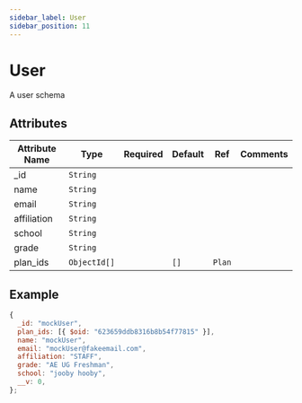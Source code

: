 ```yaml
---
sidebar_label: User
sidebar_position: 11
---
```


# User

A user schema

## Attributes

| Attribute Name | Type         | Required | Default | Ref    | Comments |
| -------------- | ------------ | -------- | ------- | ------ | -------- |
| \_id           | `String`     |          |         |        |          |
| name           | `String`     |          |         |        |          |
| email          | `String`     |          |         |        |          |
| affiliation    | `String`     |          |         |        |          |
| school         | `String`     |          |         |        |          |
| grade          | `String`     |          |         |        |          |
| plan_ids       | `ObjectId[]` |          | `[]`    | `Plan` |          |

## Example

```js
{
  _id: "mockUser",
  plan_ids: [{ $oid: "623659ddb8316b8b54f77815" }],
  name: "mockUser",
  email: "mockUser@fakeemail.com",
  affiliation: "STAFF",
  grade: "AE UG Freshman",
  school: "jooby hooby",
  __v: 0,
};
```
